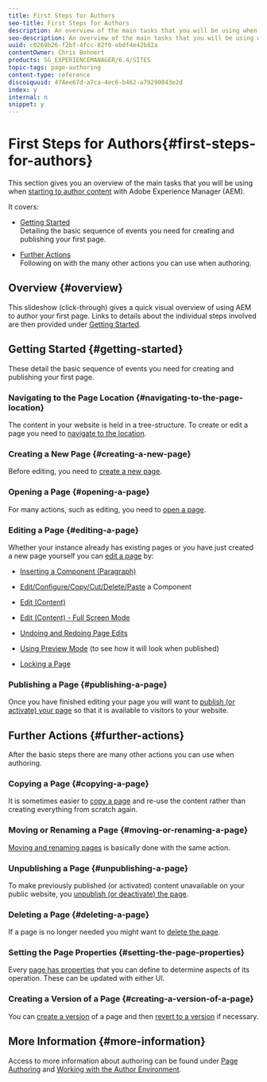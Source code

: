 ```yaml
---
title: First Steps for Authors
seo-title: First Steps for Authors
description: An overview of the main tasks that you will be using when starting to author content with AEM
seo-description: An overview of the main tasks that you will be using when starting to author content with AEM
uuid: c0269b26-f2bf-4fcc-82f0-ebdf4e42b82a
contentOwner: Chris Bohnert
products: SG_EXPERIENCEMANAGER/6.4/SITES
topic-tags: page-authoring
content-type: reference
discoiquuid: 474ee67d-a7ca-4ec6-b462-a79290043e2d
index: y
internal: n
snippet: y
---
```


# First Steps for Authors{#first-steps-for-authors}

This section gives you an overview of the main tasks that you will be using when [starting to author content](../../../sites/authoring/using/author.md#conceptofauthoringandpublishing) with Adobe Experience Manager (AEM).

It covers:

* [Getting Started](#gettingstarted)  
  Detailing the basic sequence of events you need for creating and publishing your first page.  

* [Further Actions](#furtheractions)  
  Following on with the many other actions you can use when authoring.

## Overview {#overview}

This slideshow (click-through) gives a quick visual overview of using AEM to author your first page. Links to details about the individual steps involved are then provided under [Getting Started](#gettingstarted).

## Getting Started {#getting-started}

These detail the basic sequence of events you need for creating and publishing your first page.

### Navigating to the Page Location {#navigating-to-the-page-location}

The content in your website is held in a tree-structure. To create or edit a page you need to [navigate to the location](../../../sites/authoring/using/basic-handling.md#main-pars-title-14).

### Creating a New Page {#creating-a-new-page}

Before editing, you need to [create a new page](../../../sites/authoring/using/managing-pages.md#main-pars-title-0).

### Opening a Page {#opening-a-page}

For many actions, such as editing, you need to [open a page](../../../sites/authoring/using/managing-pages.md#main-pars-title-6).

### Editing a Page {#editing-a-page}

Whether your instance already has existing pages or you have just created a new page yourself you can [edit a page](../../../sites/authoring/using/editing-content.md) by:

* [Inserting a Component (Paragraph)](../../../sites/authoring/using/editing-content.md#main-pars-title-2)
* [Edit/Configure/Copy/Cut/Delete/Paste](../../../sites/authoring/using/editing-content.md#main-pars-title-32) a Component
* [Edit (Content)](../../../sites/authoring/using/editing-content.md#main-pars-title-12)
* [Edit (Content) - Full Screen Mode](../../../sites/authoring/using/editing-content.md#main-pars-title-31)  

* [Undoing and Redoing Page Edits](../../../sites/authoring/using/editing-content.md#main-pars-title-19)
* [Using Preview Mode](../../../sites/authoring/using/editing-content.md#main-pars-title-196884421) (to see how it will look when published)
* [Locking a Page](../../../sites/authoring/using/editing-content.md#main-pars-title-13)

### Publishing a Page {#publishing-a-page}

Once you have finished editing your page you will want to [publish (or activate) your page](../../../sites/authoring/using/publishing-pages.md#main-pars-title-10) so that it is available to visitors to your website.

## Further Actions {#further-actions}

After the basic steps there are many other actions you can use when authoring.

### Copying a Page {#copying-a-page}

It is sometimes easier to [copy a page](../../../sites/authoring/using/managing-pages.md#main-pars-title-7) and re-use the content rather than creating everything from scratch again.

### Moving or Renaming a Page {#moving-or-renaming-a-page}

[Moving and renaming pages](../../../sites/authoring/using/managing-pages.md#main-pars-title-8) is basically done with the same action.

### Unpublishing a Page {#unpublishing-a-page}

To make previously published (or activated) content unavailable on your public website, you [unpublish (or deactivate) the page](../../../sites/authoring/using/publishing-pages.md#main-pars-title-5).

### Deleting a Page {#deleting-a-page}

If a page is no longer needed you might want to [delete the page](../../../sites/authoring/using/managing-pages.md#main-pars-title-9).

### Setting the Page Properties {#setting-the-page-properties}

Every [page has properties](../../../sites/authoring/using/editing-page-properties.md) that you can define to determine aspects of its operation. These can be updated with either UI.

### Creating a Version of a Page {#creating-a-version-of-a-page}

You can [create a version](../../../sites/authoring/using/working-with-page-versions.md#main-pars-title-0) of a page and then [revert to a version](../../../sites/authoring/using/working-with-page-versions.md#revertingtoapageversion) if necessary.

## More Information {#more-information}

Access to more information about authoring can be found under [Page Authoring](../../../sites/authoring/using/page-authoring.md) and [Working with the Author Environment](../../../sites/authoring/using/author-environment.md).
